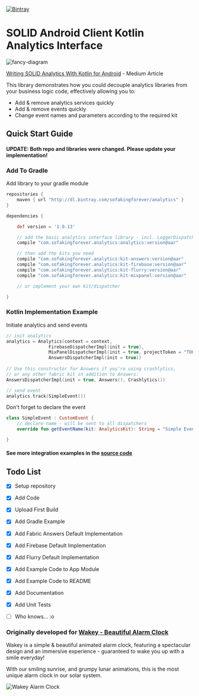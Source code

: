 [ ![Bintray](https://api.bintray.com/packages/sofakingforever/analytics/kotlin-analytics/images/download.svg) ](https://bintray.com/sofakingforever/analytics/kotlin-analytics/_latestVersion)


# SOLID Android Client Kotlin Analytics Interface

![fancy-diagram](https://cdn-images-1.medium.com/max/2000/1*WS5jAiurPYSrY_RdGDK8pQ.png)

[Writing SOLID Analytics With Kotlin for Android](https://medium.com/@nadavfima/how-to-build-better-analytics-with-kotlin-60ab50ce25ac) - Medium Article

This library demonstrates how you could decouple analytics libraries from your business logic code, effectively allowing you to:
* Add & remove analytics services quickly
* Add & remove events quickly
* Change event names and parameters according to the required kit

## Quick Start Guide

#### UPDATE: Both repo and libraries were changed. Please update your implementation!
### Add To Gradle
Add library to your gradle module

```gradle
repositories {
    maven { url "http://dl.bintray.com/sofakingforever/analytics" }
}

dependencies {

    def version = '1.0.13'

    // add the basic analytics interface library - incl. LoggerDispatcher
    compile "com.sofakingforever.analytics:analytics:version@aar"

    // then add the kits you need
    compile "com.sofakingforever.analytics:kit-answers:version@aar"
    compile "com.sofakingforever.analytics:kit-firebase:version@aar"
    compile "com.sofakingforever.analytics:kit-flurry:version@aar"
    compile "com.sofakingforever.analytics:kit-mixpanel:version@aar"

    // or implement your own kit/dispatcher

}
```

### Kotlin Implementation Example
Initiate analytics and send events

```kotlin
// init analytics
analytics = Analytics(context = context,
                FirebaseDispatcherImpl(init = true),
                MixPanelDispatcherImpl(init = true, projectToken = "TOKEN"),
                AnswersDispatcherImpl(init = true))
                
// Use this constructor for Answers if you're using crashlytics,
// or any other fabric kit in addition to Answers:
AnswersDispatcherImpl(init = true, Answers(), Crashlytics())

// send event
analytics.track(SimpleEvent())
```

Don't forget to declare the event
```kotlin
class SimpleEvent : CustomEvent {
    // declare name - will be sent to all dispatchers
    override fun getEventName(kit: AnalyticsKit): String = "Simple Event"

}
```

#### See more integration examples in the [source code](https://github.com/sofakingforever/kotlin-analytics/tree/master/app/src/main/java/com/sofakingforever/example)

## Todo List

- [x] Setup repository
- [x] Add Code
- [x] Upload First Build
- [x] Add Gradle Example
- [x] Add Fabric Answers Default Implementation
- [x] Add Firebase Default Implementation
- [x] Add Flurry Default Implementation
- [x] Add Example Code to App Module
- [x] Add Example Code to README
- [x] Add Documentation
- [x] Add Unit Tests
- [ ] Who knows... :o


### Originally developed for [Wakey - Beautiful Alarm Clock](https://play.google.com/store/apps/details?id=com.sofaking.moonworshipper&hl=en_US)

Wakey is a simple & beautiful animated alarm clock, featuring a spectacular design and an immersive experience - guaranteed to wake you up with a smile everyday!

With our smiling sunrise, and grumpy lunar animations, this is the most unique alarm clock in our solar system.

![Wakey Alarm Clock](https://cdn-images-1.medium.com/max/2000/1*DhcklS1xNZwHogX0wDQEyw.png)

